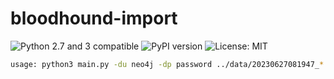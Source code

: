 # bloodhound-import

![Python 2.7 and 3 compatible](https://img.shields.io/badge/python-3.7-blue.svg)
![PyPI version](https://img.shields.io/pypi/v/bloodhound_import.svg)
![License: MIT](https://img.shields.io/pypi/l/bloodhound_import.svg)

```bash
usage: python3 main.py -du neo4j -dp password ../data/20230627081947_*.json
```
